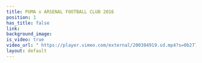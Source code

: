 ```yaml
---
title: PUMA x ARSENAL FOOTBALL CLUB 2016
position: 1
has_title: false
link: 
background_image: 
is_video: true
video_url: " https://player.vimeo.com/external/200384919.sd.mp4?s=0b27760f052d3d8dad26c65fb2b4addf1f762c18&profile_id=165"
layout: default
---
```


